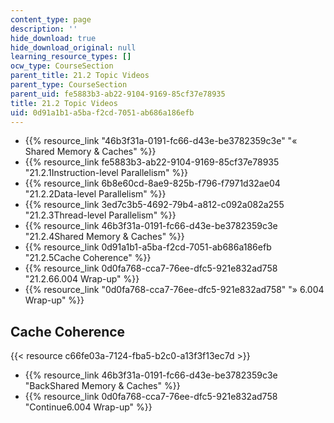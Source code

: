 ```yaml
---
content_type: page
description: ''
hide_download: true
hide_download_original: null
learning_resource_types: []
ocw_type: CourseSection
parent_title: 21.2 Topic Videos
parent_type: CourseSection
parent_uid: fe5883b3-ab22-9104-9169-85cf37e78935
title: 21.2 Topic Videos
uid: 0d91a1b1-a5ba-f2cd-7051-ab686a186efb
---
```


*   {{% resource_link "46b3f31a-0191-fc66-d43e-be3782359c3e" "« Shared Memory & Caches" %}}
*   {{% resource_link fe5883b3-ab22-9104-9169-85cf37e78935 "21.2.1Instruction-level Parallelism" %}}
*   {{% resource_link 6b8e60cd-8ae9-825b-f796-f7971d32ae04 "21.2.2Data-level Parallelism" %}}
*   {{% resource_link 3ed7c3b5-4692-79b4-a812-c092a082a255 "21.2.3Thread-level Parallelism" %}}
*   {{% resource_link 46b3f31a-0191-fc66-d43e-be3782359c3e "21.2.4Shared Memory & Caches" %}}
*   {{% resource_link 0d91a1b1-a5ba-f2cd-7051-ab686a186efb "21.2.5Cache Coherence" %}}
*   {{% resource_link 0d0fa768-cca7-76ee-dfc5-921e832ad758 "21.2.66.004 Wrap-up" %}}
*   {{% resource_link "0d0fa768-cca7-76ee-dfc5-921e832ad758" "» 6.004 Wrap-up" %}}

Cache Coherence
---------------

{{< resource c66fe03a-7124-fba5-b2c0-a13f3f13ec7d >}}

*   {{% resource_link 46b3f31a-0191-fc66-d43e-be3782359c3e "BackShared Memory & Caches" %}}
*   {{% resource_link 0d0fa768-cca7-76ee-dfc5-921e832ad758 "Continue6.004 Wrap-up" %}}